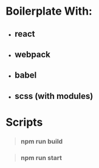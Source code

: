 # Boilerplate With:
+ ## react
+ ## webpack
+ ## babel 
+ ## scss (with modules)

# Scripts
> ### npm run build

> ### npm run start